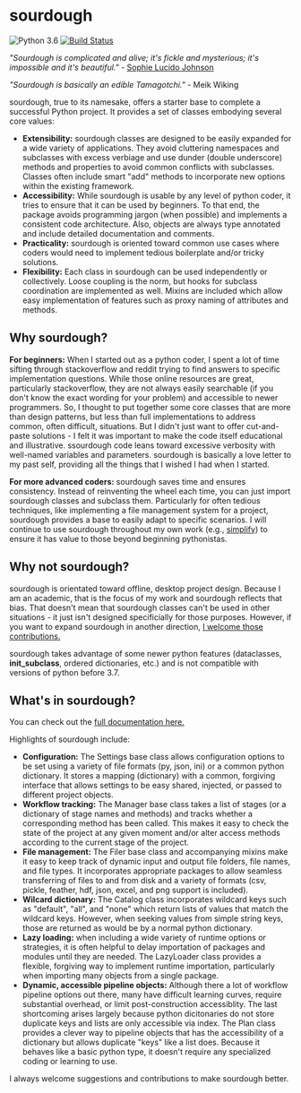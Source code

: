 # sourdough

![Python 3.6](https://img.shields.io/badge/python-3.6-blue.svg)
[![Build Status](https://img.shields.io/travis/with_precedent/sourdough.svg)](https://travis-ci.org/with_precedent/sourdough)

<em>"Sourdough is complicated and alive; it's fickle and mysterious; it's impossible and it's beautiful."</em> - [Sophie Lucido Johnson](https://www.bonappetit.com/story/sourdough-starter-love-letter)

<em>"Sourdough is basically an edible Tamagotchi."</em> - Meik Wiking

sourdough, true to its namesake, offers a starter base to complete a successful Python project. It provides a set of classes embodying several core values:

* **Extensibility:** sourdough classes are designed to be easily expanded for a wide variety of applications. They avoid cluttering namespaces and subclasses with excess verbiage and use dunder (double underscore) methods and properties to avoid common conflicts with subclasses. Classes often include smart "add" methods to incorporate new options within the existing framework.
* **Accessibility:** While sourdough is usable by any level of python coder, it tries to ensure that it can be used by beginners. To that end, the package avoids programming jargon (when possible) and implements a consistent code architecture. Also, objects are always type annotated and include detailed documentation and comments.
* **Practicality:** sourdough is oriented toward common use cases where coders would need to implement tedious boilerplate and/or tricky solutions.
* **Flexibility:** Each class in sourdough can be used independently or collectively. Loose coupling is the norm, but hooks for subclass coordination are implemented as well. Mixins are included which allow easy implementation of features such as proxy naming of attributes and methods.

## Why sourdough?

**For beginners:** When I started out as a python coder, I spent a lot of time sifting through stackoverflow and reddit trying to find answers to specific implementation questions. While those online resources are great, particularly stackoverflow, they are not always easily searchable (if you don't know the exact wording for your problem) and accessible to newer programmers. So, I thought to put together some core classes that are more than design patterns, but less than full implementations to address common, often difficult, situations. But I didn't just want to offer cut-and-paste solutions - I felt it was important to make the code itself educational and illustrative. ssourdough code leans toward excessive verbosity with well-named variables and parameters. sourdough is basically a love letter to my past self, providing all the things that I wished I had when I started.

**For more advanced coders:** sourdough saves time and ensures consistency. Instead of reinventing the wheel each time, you can just import sourdough classes and subclass them. Particularly for often tedious techniques, like implementing a file management system for a project, sourdough provides a base to easily adapt to specific scenarios. I will continue to use sourdough throughout my own work (e.g., [simplify](https://www.github.com/WithPrecedent/simplify)) to ensure it has value to those beyond beginning pythonistas.

## Why not sourdough?

sourdough is orientated toward offline, desktop project design. Because I am an academic, that is the focus of my work and sourdough reflects that bias. That doesn't mean that sourdough classes can't be used in other situations - it just isn't designed specificially for those purposes. However, if you want to expand sourdough in another direction, [I welcome those contributions.](https://github.com/WithPrecedent/sourdough/contributors_guide.md)

sourdough takes advantage of some newer python features (dataclasses, __init_subclass__, ordered dictionaries, etc.) and is not compatible with versions of python before 3.7.

## What's in sourdough?

You can check out the [full documentation here.]()

Highlights of sourdough include:

* **Configuration:** The Settings base class allows configuration options to be set using a variety of file formats (py, json, ini) or a common python dictionary. It stores a mapping (dictionary) with a common, forgiving interface that allows settings to be easy shared, injected, or passed to different project objects.
* **Workflow tracking:** The Manager base class takes a list of stages (or a dictionary of stage names and methods) and tracks whether a corresponding method has been called. This makes it easy to check the state of the project at any given moment and/or alter access methods according to the current stage of the project.
* **File management:** The Filer base class and accompanying mixins make it easy to keep track of dynamic input and output file folders, file names, and file types. It incorporates appropriate packages to allow seamless transferring of files to and from disk and a variety of formats (csv, pickle, feather, hdf, json, excel, and png support is included).
* **Wilcard dictionary:** The Catalog class incorporates wildcard keys such as "default", "all", and "none" which return lists of values that match the wildcard keys. However, when seeking values from simple string keys, those are returned as would be by a normal python dictionary.
* **Lazy loading:** when including a wide variety of runtime options or strategies, it is often helpful to delay importation of packages and modules until they are needed. The LazyLoader class provides a flexible, forgiving way to implement runtime importation, particularly when importing many objects from a single package.
* **Dynamic, accessible pipeline objects:** Although there a lot of workflow pipeline options out there, many have difficult learning curves, require substantial overhead, or limit post-construction accessiblity. The last shortcoming arises largely because python dicitonaries do not store duplicate keys and lists are only accessible via index. The Plan class provides a clever way to pipeline objects that has the accessibility of a dictionary but allows duplicate "keys" like a list does. Because it behaves like a basic python type, it doesn't require any specialized coding or learning to use.

I always welcome suggestions and contributions to make sourdough better.
